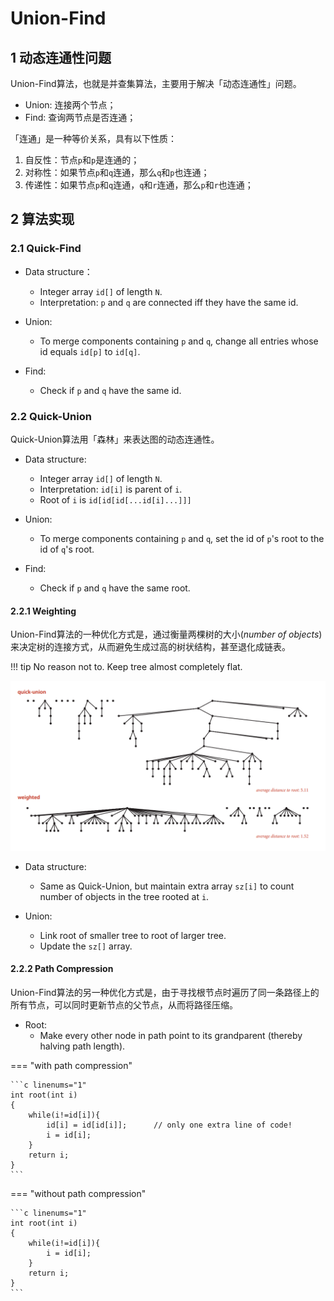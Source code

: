 # Union-Find

## 1 动态连通性问题

Union-Find算法，也就是并查集算法，主要用于解决「动态连通性」问题。

- Union: 连接两个节点；
- Find: 查询两节点是否连通；

「连通」是一种等价关系，具有以下性质：

1. 自反性：节点`p`和`p`是连通的；
2. 对称性：如果节点`p`和`q`连通，那么`q`和`p`也连通；
3. 传递性：如果节点`p`和`q`连通，`q`和`r`连通，那么`p`和`r`也连通；


## 2 算法实现

### 2.1 Quick-Find

- Data structure：
    - Integer array `id[]` of length `N`.
    - Interpretation: `p` and `q` are connected iff they have the same id.

- Union:
    - To merge components containing `p` and `q`, change all entries whose id equals `id[p]` to `id[q]`.

- Find:
    - Check if `p` and `q` have the same id.

### 2.2 Quick-Union

Quick-Union算法用「森林」来表达图的动态连通性。

- Data structure:
    - Integer array `id[]` of length `N`.
    - Interpretation: `id[i]` is parent of `i`.
    - Root of `i` is `id[id[id[...id[i]...]]]`

- Union:
    - To merge components containing `p` and `q`, set the id of `p`'s root to the id of `q`'s root.

- Find:
    - Check if `p` and `q` have the same root.

#### 2.2.1 Weighting

Union-Find算法的一种优化方式是，通过衡量两棵树的大小(*number of objects*)来决定树的连接方式，从而避免生成过高的树状结构，甚至退化成链表。

!!! tip
    No reason not to. Keep tree almost completely flat.

![Weighting对树的优化效果](/assets/images/cs/algorithms/1.png "Weighting对树的优化效果")

- Data structure:
    - Same as Quick-Union, but maintain extra array `sz[i]` to count number of objects in the tree rooted at `i`.

- Union:
    - Link root of smaller tree to root of larger tree.
    - Update the `sz[]` array.

#### 2.2.2 Path Compression

Union-Find算法的另一种优化方式是，由于寻找根节点时遍历了同一条路径上的所有节点，可以同时更新节点的父节点，从而将路径压缩。

- Root:
    - Make every other node in path point to its grandparent (thereby halving path length).

=== "with path compression"

    ```c linenums="1"
    int root(int i)
    {
        while(i!=id[i]){
            id[i] = id[id[i]];      // only one extra line of code!
            i = id[i];
        }
        return i;
    }
    ```

=== "without path compression"

    ```c linenums="1"
    int root(int i)
    {
        while(i!=id[i]){
            i = id[i];
        }
        return i;
    }
    ```
